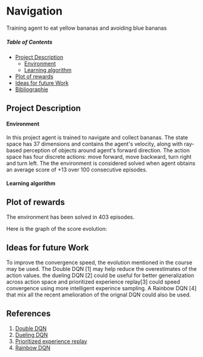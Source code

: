 # Navigation 
Training agent to eat yellow bananas and avoiding blue bananas

##### Table of Contents 
- [Project Description](#project-description)
    - [Environment](#environment)
    - [Learning algorithm](#learning-algorithm)
- [Plot of rewards](#plot-of-rewards)
- [Ideas for future Work](#ideas-for-future-work)
- [Bibliographie](#bibliographie)

## Project Description
#### Environment
In this project agent is trained to navigate and collect bananas. The state space has 37 dimensions and contains the agent's velocity, along with ray-based perception of objects around agent's forward direction. The action space has four discrete actions: move forward, move backward, turn right and turn left. The the environment is considered solved when agent obtains an average score of +13 over 100 consecutive episodes.

#### Learning algorithm

## Plot of rewards
The environment has been solved in 403 episodes.

Here is the graph of the score evolution:

## Ideas for future Work
To improve the convergence speed, the evolution mentioned in the course may be used. The Double DQN [1] may help reduce the overestimates of the action values. the dueling DQN [2] could be useful for better generalization across action space and prioritized experience replay[3] could speed convergence using more intelligent experince sampling. A Rainbow DQN [4] that mix all the recent amelioration of the orignal DQN could also be used.

## References
1. [Double DQN](https://arxiv.org/abs/1509.06461)
2. [Dueling DQN](https://arxiv.org/abs/1511.06581)
3. [Prioritized experience replay](https://arxiv.org/abs/1511.05952)
4. [Rainbow DQN](https://arxiv.org/abs/1710.02298)
